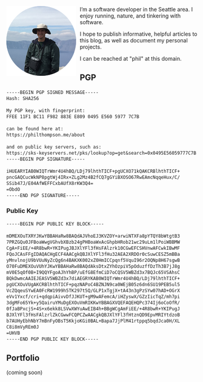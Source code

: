 
[//]: # (gen-title: About)

[//]: # (gen-keywords: blog, about, author, pgp, gpg)

[//]: # (gen-description: About — philthompson.me)

[//]: # (gen-meta-end)

<img style="float: left; padding-right: 10px" class="width-resp-25-40" src="../img/me.png" title="Me" alt="me" /> I’m a software developer in the Seattle area.  I enjoy running, nature, and tinkering with software.

I hope to publish informative, helpful articles to this blog, as well as document my personal projects.

I can be reached at "phil" at this domain.

PGP
---------

	-----BEGIN PGP SIGNED MESSAGE-----
	Hash: SHA256

	My PGP key, with fingerprint:
	FFEE 11F1 BC11 F982 883E E809 0495 E560 5977 7C7B

	can be found here at:
	https://philthompson.me/about

	and on public key servers, such as:
	https://sks-keyservers.net/pks/lookup?op=get&search=0x0495E56059777C7B
	-----BEGIN PGP SIGNATURE-----

	iHUEARYIAB0WIQTrWmr4U4hBQ/LDj79lhthTICF+pgUCXO71kQAKCRBlhthTICF+
	pncGAQCucWkNP8pgtWj4IRx+ZLg2Mz4B2fCQ7gGYiBXOSO67RwEAmcNqqeHux/C/
	SSib47J/E04AfWEFFCxbAUfX8rKW3Q4=
	=ObdO
	-----END PGP SIGNATURE-----

### Public Key

	-----BEGIN PGP PUBLIC KEY BLOCK-----

	mDMEXOuTXRYJKwYBBAHaRw8BAQdAJVhoEJ3KVZOY+arwiNTXFa8pYTQY8bWtgtB3
	7PRZGQu0JFBoaWwgVGhvbXBzb24gPHBoaWxAcGhpbHRob21wc29uLm1lPoiWBBMW
	CgA+FiEE/+4R8bwR+YKIPugJBJXlYFl3fHsFAlzrk10CGwEFCSHVnwAFCwkIBwMF
	FQoJCAsFFgIDAQACHgECF4AACgkQBJXlYFl3fHu32AEA2XRDOr0cSuwCESZ5mBBa
	yMnvlnojU9bVUuNyZcQg6n4BAKXK002xZ0HmICCpqnf5VquI96r2OQNp8H67sgwB
	O70FuDMEXOuVUhYJKwYBBAHaRw8BAQdAksDtxZYhOzpiV5pOduzffDzTh3B7jJ8g
	mV0E5qOf0B+I9QQYFgoAJhYhBP/uEfG8EfmCiD7oCQSV5WBZd3x7BQJc65VSAhsC
	BQkDwmcAAIEJEASV5WBZd3x7diAEGRYKAB0WIQTrWmr4U4hBQ/LDj79lhthTICF+
	pgUCXOuVUgAKCRBlhthTICF+pqzNAPoC4BZNJN9ca0WEjB05z6dn6SU19PEB5ul5
	VcZQqeuSYwEA0FcRW1999h5TK297t5Q/GLP1xTgjX+tA43n3gPzSYw07hAD+OGrX
	eVv1Yxcf/cri+qdqpiAivvDfJJKUT+gM9wAFemcA/iHZyswX/GZzIicTqZ/mh7pi
	3dgMFo65Yk+y5QairuYMuDgEXOuVmRIKKwYBBAGXVQEFAQEHQPc374Ij6oCoOfR/
	0fJaBPxcjS+4S+x6ekk8LSVwXWYuAwEIB4h+BBgWCgAmFiEE/+4R8bwR+YKIPugJ
	BJXlYFl3fHsFAlzrlZkCGwwFCQPCZwAACgkQBJXlYFl3fHtznQD9EpvMRIYtdzoB
	b7AUHyEbhNbY7mBnFyOBsT5KkjoKGi0BAL+Bapa7JjPlM41rtppq5bqdJca0H/XL
	C8i8mVyREm0J
	=UHVB
	-----END PGP PUBLIC KEY BLOCK-----

Portfolio
---------

(coming soon)